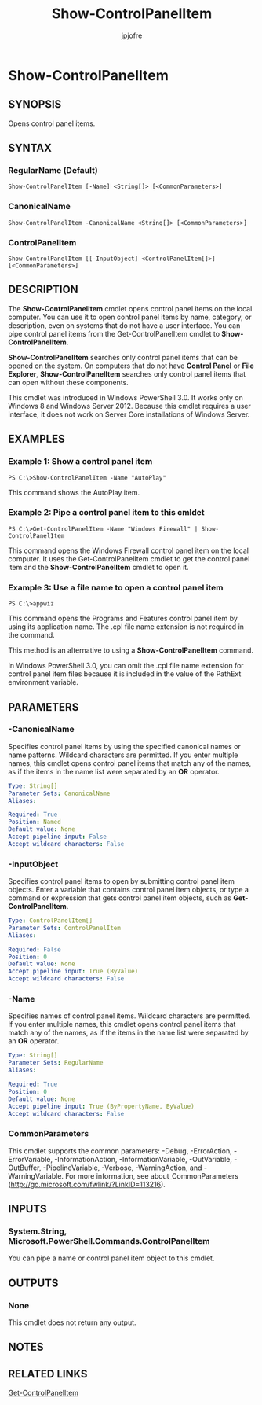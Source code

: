 ﻿---
author: jpjofre
description: 
external help file: Microsoft.PowerShell.Commands.Management.dll-Help.xml
keywords: powershell, cmdlet
manager: carolz
ms.date: 2016-10-11
ms.prod: powershell
ms.technology: powershell
ms.topic: reference
online version: http://go.microsoft.com/fwlink/?LinkId=821635
schema: 2.0.0
title: Show-ControlPanelItem
---

# Show-ControlPanelItem

## SYNOPSIS
Opens control panel items.

## SYNTAX

### RegularName (Default)
```
Show-ControlPanelItem [-Name] <String[]> [<CommonParameters>]
```

### CanonicalName
```
Show-ControlPanelItem -CanonicalName <String[]> [<CommonParameters>]
```

### ControlPanelItem
```
Show-ControlPanelItem [[-InputObject] <ControlPanelItem[]>] [<CommonParameters>]
```

## DESCRIPTION
The **Show-ControlPanelItem** cmdlet opens control panel items on the local computer.
You can use it to open control panel items by name, category, or description, even on systems that do not have a user interface.
You can pipe control panel items from the Get-ControlPanelItem cmdlet to **Show-ControlPanelItem**.

**Show-ControlPanelItem** searches only control panel items that can be opened on the system.
On computers that do not have **Control Panel** or **File Explorer**, **Show-ControlPanelItem** searches only control panel items that can open without these components.

This cmdlet was introduced in Windows PowerShell 3.0.
It works only on Windows 8 and Windows Server 2012.
Because this cmdlet requires a user interface, it does not work on Server Core installations of Windows Server.

## EXAMPLES

### Example 1: Show a control panel item
```
PS C:\>Show-ControlPanelItem -Name "AutoPlay"
```

This command shows the AutoPlay item.

### Example 2: Pipe a control panel item to this cmldet
```
PS C:\>Get-ControlPanelItem -Name "Windows Firewall" | Show-ControlPanelItem
```

This command opens the Windows Firewall control panel item on the local computer.
It uses the Get-ControlPanelItem cmdlet to get the control panel item and the **Show-ControlPanelItem** cmdlet to open it.

### Example 3: Use a file name to open a control panel item
```
PS C:\>appwiz
```

This command opens the Programs and Features control panel item by using its application name.
The .cpl file name extension is not required in the command.

This method is an alternative to using a **Show-ControlPanelItem** command.

In Windows PowerShell 3.0, you can omit the .cpl file name extension for control panel item files because it is included in the value of the PathExt environment variable.

## PARAMETERS

### -CanonicalName
Specifies control panel items by using the specified canonical names or name patterns.
Wildcard characters are permitted.
If you enter multiple names, this cmdlet opens control panel items that match any of the names, as if the items in the name list were separated by an **OR** operator.

```yaml
Type: String[]
Parameter Sets: CanonicalName
Aliases: 

Required: True
Position: Named
Default value: None
Accept pipeline input: False
Accept wildcard characters: False
```

### -InputObject
Specifies control panel items to open by submitting control panel item objects.
Enter a variable that contains control panel item objects, or type a command or expression that gets control panel item objects, such as **Get-ControlPanelItem**.

```yaml
Type: ControlPanelItem[]
Parameter Sets: ControlPanelItem
Aliases: 

Required: False
Position: 0
Default value: None
Accept pipeline input: True (ByValue)
Accept wildcard characters: False
```

### -Name
Specifies names of control panel items.
Wildcard characters are permitted.
If you enter multiple names, this cmdlet opens control panel items that match any of the names, as if the items in the name list were separated by an **OR** operator.

```yaml
Type: String[]
Parameter Sets: RegularName
Aliases: 

Required: True
Position: 0
Default value: None
Accept pipeline input: True (ByPropertyName, ByValue)
Accept wildcard characters: False
```

### CommonParameters
This cmdlet supports the common parameters: -Debug, -ErrorAction, -ErrorVariable, -InformationAction, -InformationVariable, -OutVariable, -OutBuffer, -PipelineVariable, -Verbose, -WarningAction, and -WarningVariable. For more information, see about_CommonParameters (http://go.microsoft.com/fwlink/?LinkID=113216).

## INPUTS

### System.String, Microsoft.PowerShell.Commands.ControlPanelItem
You can pipe a name or control panel item object to this cmdlet.

## OUTPUTS

### None
This cmdlet does not return any output.

## NOTES

## RELATED LINKS

[Get-ControlPanelItem](Get-ControlPanelItem.md)

